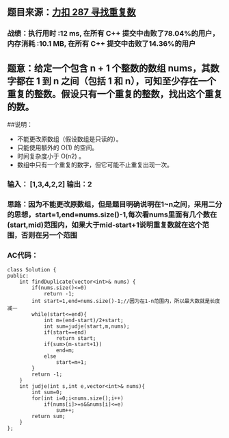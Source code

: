 ## 题目来源：[力扣 287 寻找重复数](https://leetcode-cn.com/problems/find-the-duplicate-number/)

### 战绩：执行用时 :12 ms, 在所有 C++ 提交中击败了78.04%的用户，内存消耗 :10.1 MB, 在所有 C++ 提交中击败了14.36%的用户

## 题意：给定一个包含 n + 1 个整数的数组 nums，其数字都在 1 到 n 之间（包括 1 和 n），可知至少存在一个重复的整数。假设只有一个重复的整数，找出这个重复的数。

##说明：
- 不能更改原数组（假设数组是只读的）。
- 只能使用额外的 O(1) 的空间。
- 时间复杂度小于 O(n2) 。
- 数组中只有一个重复的数字，但它可能不止重复出现一次。


### 输入： [1,3,4,2,2] 输出：2

### 思路：因为不能更改原数组，但是题目明确说明在1~n之间，采用二分的思想，start=1,end=nums.size()-1,每次看nums里面有几个数在(start,mid)范围内，如果大于mid-start+1说明重复数就在这个范围，否则在另一个范围

### AC代码：
```
class Solution {
public:
    int findDuplicate(vector<int>& nums) {
        if(nums.size()<=0)
            return -1;
        int start=1,end=nums.size()-1;//因为在1-n范围内，所以最大数就是长度减一
        while(start<=end){
            int m=(end-start)/2+start;
            int sum=judje(start,m,nums);
            if(start==end)
                return start;
            if(sum>(m-start+1))
                end=m;
            else
                start=m+1;
        }
        return -1;
    }
    int judje(int s,int e,vector<int>& nums){
        int sum=0;
        for(int i=0;i<nums.size();i++)
            if(nums[i]>=s&&nums[i]<=e)
                sum++;
        return sum;
    }
};
```

